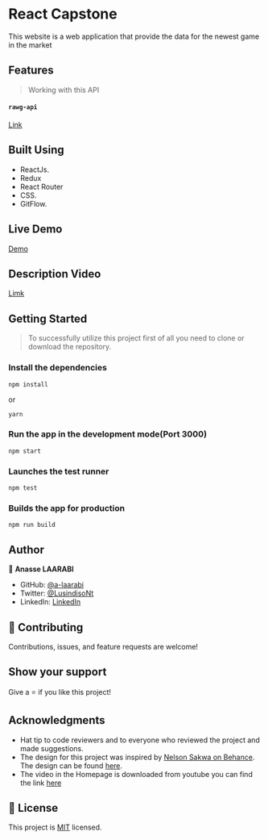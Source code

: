 # React Capstone

This website is a web application that provide the data for the newest game in the market

## Features
> Working with this API 
#### `rawg-api`
[Link](https://rawg.io/apidocs#why-rawg-api)

## Built Using

- ReactJs.
- Redux
- React Router
- CSS.
- GitFlow.

## Live Demo

[Demo](https://lighthearted-quokka-21d8f2.netlify.app/)

## Description Video

[Limk](https://www.loom.com/share/889cadec64dc4158ae2bafb78f4f1356)

## Getting Started

> To successfully utilize this project first of all you need to clone or download the repository.

### Install the dependencies

```
npm install
```
or

```
yarn
```

### Run the app in the development mode(Port 3000)

```
npm start
```

### Launches the test runner

```
npm test
```

### Builds the app for production

```
npm run build
```

## Author

👤 **Anasse LAARABI**

- GitHub: [@a-laarabi](https://github.com/a-laarabi)
- Twitter: [@LusindisoNt](https://twitter.com/AnasseLaarabi)
- LinkedIn: [LinkedIn](https://www.linkedin.com/in/a-laarabi/)

## 🤝 Contributing

Contributions, issues, and feature requests are welcome!

## Show your support

Give a ⭐️ if you like this project!

## Acknowledgments

- Hat tip to code reviewers and to everyone who reviewed the project and made suggestions.
- The design for this project was inspired by [Nelson Sakwa on Behance](https://www.behance.net/sakwadesignstudio). The design can be found [here](https://www.behance.net/gallery/31579789/Ballhead-App-%28Free-PSDs%29).
- The video in the Homepage is downloaded from youtube you can find the link [here](https://www.youtube.com/watch?v=hh9x4NqW0Dw&ab_channel=UbisoftNorthAmerica)

## 📝 License

This project is [MIT](./LICENSE) licensed.
